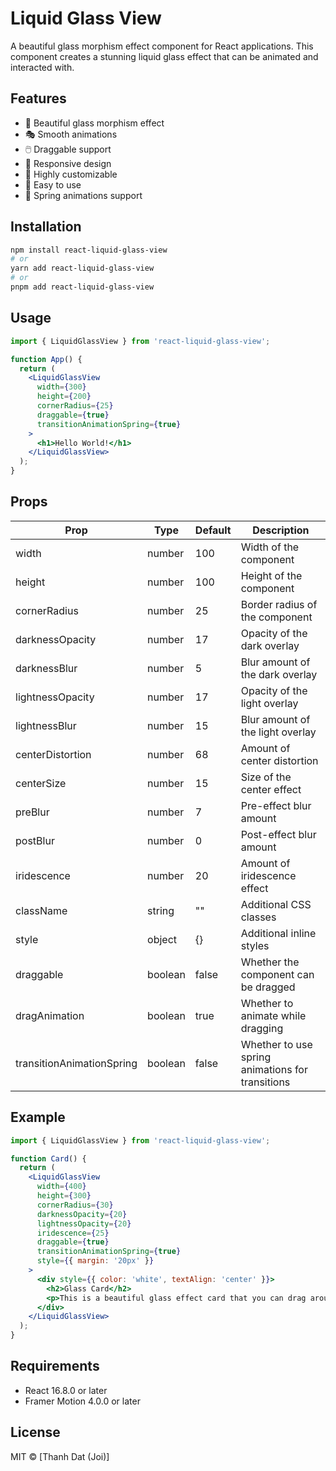 # Liquid Glass View

A beautiful glass morphism effect component for React applications. This component creates a stunning liquid glass effect that can be animated and interacted with.

## Features

- 🎨 Beautiful glass morphism effect
- 🎭 Smooth animations
- 🖱️ Draggable support
- 📱 Responsive design
- 🎯 Highly customizable
- 🔧 Easy to use
- 🎪 Spring animations support

## Installation

```bash
npm install react-liquid-glass-view
# or
yarn add react-liquid-glass-view
# or
pnpm add react-liquid-glass-view
```

## Usage

```jsx
import { LiquidGlassView } from 'react-liquid-glass-view';

function App() {
  return (
    <LiquidGlassView
      width={300}
      height={200}
      cornerRadius={25}
      draggable={true}
      transitionAnimationSpring={true}
    >
      <h1>Hello World!</h1>
    </LiquidGlassView>
  );
}
```

## Props

| Prop | Type | Default | Description |
|------|------|---------|-------------|
| width | number | 100 | Width of the component |
| height | number | 100 | Height of the component |
| cornerRadius | number | 25 | Border radius of the component |
| darknessOpacity | number | 17 | Opacity of the dark overlay |
| darknessBlur | number | 5 | Blur amount of the dark overlay |
| lightnessOpacity | number | 17 | Opacity of the light overlay |
| lightnessBlur | number | 15 | Blur amount of the light overlay |
| centerDistortion | number | 68 | Amount of center distortion |
| centerSize | number | 15 | Size of the center effect |
| preBlur | number | 7 | Pre-effect blur amount |
| postBlur | number | 0 | Post-effect blur amount |
| iridescence | number | 20 | Amount of iridescence effect |
| className | string | "" | Additional CSS classes |
| style | object | {} | Additional inline styles |
| draggable | boolean | false | Whether the component can be dragged |
| dragAnimation | boolean | true | Whether to animate while dragging |
| transitionAnimationSpring | boolean | false | Whether to use spring animations for transitions |

## Example

```jsx
import { LiquidGlassView } from 'react-liquid-glass-view';

function Card() {
  return (
    <LiquidGlassView
      width={400}
      height={300}
      cornerRadius={30}
      darknessOpacity={20}
      lightnessOpacity={20}
      iridescence={25}
      draggable={true}
      transitionAnimationSpring={true}
      style={{ margin: '20px' }}
    >
      <div style={{ color: 'white', textAlign: 'center' }}>
        <h2>Glass Card</h2>
        <p>This is a beautiful glass effect card that you can drag around!</p>
      </div>
    </LiquidGlassView>
  );
}
```

## Requirements

- React 16.8.0 or later
- Framer Motion 4.0.0 or later

## License

MIT © [Thanh Dat (Joi)] 